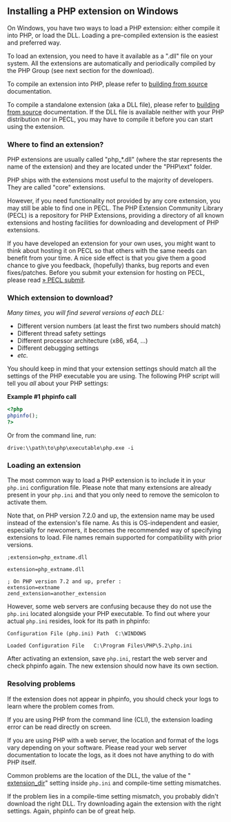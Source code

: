 Installing a PHP extension on Windows
-------------------------------------

On Windows, you have two ways to load a PHP extension: either compile it
into PHP, or load the DLL. Loading a pre-compiled extension is the
easiest and preferred way.

To load an extension, you need to have it available as a ".dll" file on
your system. All the extensions are automatically and periodically
compiled by the PHP Group (see next section for the download).

To compile an extension into PHP, please refer to
<a href="/install/windows/legacy/index.html#install.windows.legacy.building" class="link">building from source</a>
documentation.

To compile a standalone extension (aka a DLL file), please refer to
<a href="/install/windows/legacy/index.html#install.windows.legacy.building" class="link">building from source</a>
documentation. If the DLL file is available neither with your PHP
distribution nor in PECL, you may have to compile it before you can
start using the extension.

### Where to find an extension?

PHP extensions are usually called "php\_\*.dll" (where the star
represents the name of the extension) and they are located under the
"PHP\\ext" folder.

PHP ships with the extensions most useful to the majority of developers.
They are called "core" extensions.

However, if you need functionality not provided by any core extension,
you may still be able to find one in PECL. The PHP Extension Community
Library (PECL) is a repository for PHP Extensions, providing a directory
of all known extensions and hosting facilities for downloading and
development of PHP extensions.

If you have developed an extension for your own uses, you might want to
think about hosting it on PECL so that others with the same needs can
benefit from your time. A nice side effect is that you give them a good
chance to give you feedback, (hopefully) thanks, bug reports and even
fixes/patches. Before you submit your extension for hosting on PECL,
please read
<a href="https://pecl.php.net/package-new.php" class="link external">» PECL submit</a>.

### Which extension to download?

*Many times, you will find several versions of each DLL:*

-   <span class="simpara"> Different version numbers (at least the first
    two numbers should match) </span>
-   <span class="simpara"> Different thread safety settings </span>
-   <span class="simpara"> Different processor architecture (x86, x64,
    ...) </span>
-   <span class="simpara"> Different debugging settings </span>
-   <span class="simpara"> *etc.* </span>

You should keep in mind that your extension settings should match all
the settings of the PHP executable you are using. The following PHP
script will tell you *all* about your PHP settings:

**Example \#1 <span class="function">phpinfo</span> call**

``` php
<?php
phpinfo();
?>
```

Or from the command line, run:

    drive:\\path\to\php\executable\php.exe -i

### Loading an extension

The most common way to load a PHP extension is to include it in your
`php.ini` configuration file. Please note that many extensions are
already present in your `php.ini` and that you only need to remove the
semicolon to activate them.

Note that, on PHP version 7.2.0 and up, the extension name may be used
instead of the extension's file name. As this is OS-independent and
easier, especially for newcomers, it becomes the recommended way of
specifying extensions to load. File names remain supported for
compatibility with prior versions.

    ;extension=php_extname.dll

    extension=php_extname.dll

    ; On PHP version 7.2 and up, prefer :
    extension=extname
    zend_extension=another_extension

However, some web servers are confusing because they do not use the
`php.ini` located alongside your PHP executable. To find out where your
actual `php.ini` resides, look for its path in <span
class="function">phpinfo</span>:

    Configuration File (php.ini) Path  C:\WINDOWS

    Loaded Configuration File   C:\Program Files\PHP\5.2\php.ini

After activating an extension, save `php.ini`, restart the web server
and check <span class="function">phpinfo</span> again. The new extension
should now have its own section.

### Resolving problems

If the extension does not appear in <span
class="function">phpinfo</span>, you should check your logs to learn
where the problem comes from.

If you are using PHP from the command line (CLI), the extension loading
error can be read directly on screen.

If you are using PHP with a web server, the location and format of the
logs vary depending on your software. Please read your web server
documentation to locate the logs, as it does not have anything to do
with PHP itself.

Common problems are the location of the DLL, the value of the "
<a href="/ini/core.html#ini.extension-dir" class="link">extension_dir</a>"
setting inside `php.ini` and compile-time setting mismatches.

If the problem lies in a compile-time setting mismatch, you probably
didn't download the right DLL. Try downloading again the extension with
the right settings. Again, <span class="function">phpinfo</span> can be
of great help.
